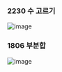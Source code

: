 ### 2230 수 고르기
![image](https://user-images.githubusercontent.com/54586491/204076564-a352ac2e-a657-4e0a-8b6a-7199b73479ca.png)

### 1806 부분합
![image](https://user-images.githubusercontent.com/54586491/204077823-359926cb-e62a-4c81-ae1e-d4e1a25492c9.png)
